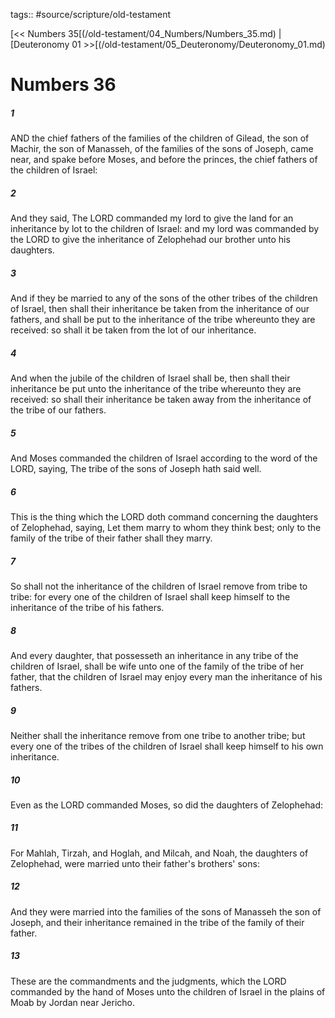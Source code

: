 tags:: #source/scripture/old-testament

[<< Numbers 35[(/old-testament/04_Numbers/Numbers_35.md) | [Deuteronomy 01 >>[(/old-testament/05_Deuteronomy/Deuteronomy_01.md)

# Numbers 36

##### 1

AND the chief fathers of the families of the children of Gilead, the son of Machir, the son of Manasseh, of the families of the sons of Joseph, came near, and spake before Moses, and before the princes, the chief fathers of the children of Israel:

##### 2

And they said, The LORD commanded my lord to give the land for an inheritance by lot to the children of Israel: and my lord was commanded by the LORD to give the inheritance of Zelophehad our brother unto his daughters.

##### 3

And if they be married to any of the sons of the other tribes of the children of Israel, then shall their inheritance be taken from the inheritance of our fathers, and shall be put to the inheritance of the tribe whereunto they are received: so shall it be taken from the lot of our inheritance.

##### 4

And when the jubile of the children of Israel shall be, then shall their inheritance be put unto the inheritance of the tribe whereunto they are received: so shall their inheritance be taken away from the inheritance of the tribe of our fathers.

##### 5

And Moses commanded the children of Israel according to the word of the LORD, saying, The tribe of the sons of Joseph hath said well.

##### 6

This is the thing which the LORD doth command concerning the daughters of Zelophehad, saying, Let them marry to whom they think best; only to the family of the tribe of their father shall they marry.

##### 7

So shall not the inheritance of the children of Israel remove from tribe to tribe: for every one of the children of Israel shall keep himself to the inheritance of the tribe of his fathers.

##### 8

And every daughter, that possesseth an inheritance in any tribe of the children of Israel, shall be wife unto one of the family of the tribe of her father, that the children of Israel may enjoy every man the inheritance of his fathers.

##### 9

Neither shall the inheritance remove from one tribe to another tribe; but every one of the tribes of the children of Israel shall keep himself to his own inheritance.

##### 10

Even as the LORD commanded Moses, so did the daughters of Zelophehad:

##### 11

For Mahlah, Tirzah, and Hoglah, and Milcah, and Noah, the daughters of Zelophehad, were married unto their father's brothers' sons:

##### 12

And they were married into the families of the sons of Manasseh the son of Joseph, and their inheritance remained in the tribe of the family of their father.

##### 13

These are the commandments and the judgments, which the LORD commanded by the hand of Moses unto the children of Israel in the plains of Moab by Jordan near Jericho.
